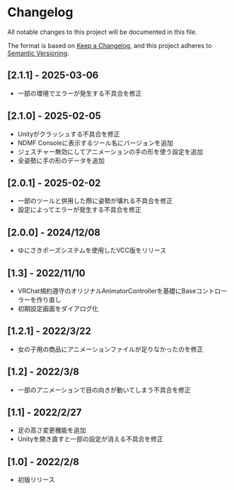 # Changelog
All notable changes to this project will be documented in this file.

The format is based on [Keep a Changelog](https://keepachangelog.com/en/1.0.0/),
and this project adheres to [Semantic Versioning](https://semver.org/spec/v2.0.0.html).

## [2.1.1] - 2025-03-06
- 一部の環境でエラーが発生する不具合を修正

## [2.1.0] - 2025-02-05
- Unityがクラッシュする不具合を修正
- NDMF Consoleに表示するツール名にバージョンを追加
- ジェスチャー無効にしてアニメーションの手の形を使う設定を追加
- 全姿勢に手の形のデータを追加

## [2.0.1] - 2025-02-02
- 一部のツールと併用した際に姿勢が壊れる不具合を修正
- 設定によってエラーが発生する不具合を修正

## [2.0.0] - 2024/12/08
- ゆにさきポーズシステムを使用したVCC版をリリース

## [1.3] - 2022/11/10
- VRChat規約遵守のオリジナルAnimatorControllerを基礎にBaseコントローラーを作り直し
- 初期設定画面をダイアログ化

## [1.2.1] - 2022/3/22
- 女の子用の商品にアニメーションファイルが足りなかったのを修正

## [1.2] - 2022/3/8
- 一部のアニメーションで目の向きが動いてしまう不具合を修正

## [1.1] - 2022/2/27
- 足の高さ変更機能を追加
- Unityを開き直すと一部の設定が消える不具合を修正

## [1.0] - 2022/2/8
- 初版リリース
